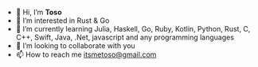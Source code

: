 - 👋 Hi, I’m **Toso**
- 👀 I’m interested in Rust & Go
- 🌱 I’m currently learning Julia, Haskell, Go, Ruby, Kotlin, Python, Rust, C, C++, Swift, Java, .Net, javascript and any programming languages  
- 💞️ I’m looking to collaborate with you
- 📫 How to reach me itsmetoso@gmail.com

<!---
itsmetoso/itsmetoso is a ✨ special ✨ repository because its `README.md` (this file) appears on your GitHub profile.
You can click the Preview link to take a look at your changes.
--->
